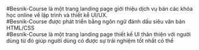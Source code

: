 #Besnik-Course là một trang landing page giới thiệu dịch vụ bán các khóa học online về lập trình và thiết kễ UI/UX.                      
#Besnik-Course được phát triển bằng ngôn ngữ đánh dấu siêu văn bản HTML/CSS                                                                
#Besnik-Course là một trang landing page thiết kế UI thân thiện với người dùng từ đó giúp người dùng có được sự trải nghiệm tốt nhất có thể
